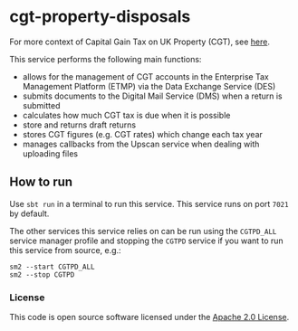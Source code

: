 # cgt-property-disposals

For more context of Capital Gain Tax on UK Property (CGT),
see [here](https://github.com/hmrc/cgt-property-disposals-frontend#cgt-property-disposals-frontend).

This service performs the following main functions:

- allows for the management of CGT accounts in the Enterprise Tax Management Platform (ETMP) via the Data
  Exchange Service (DES)
- submits documents to the Digital Mail Service (DMS) when a return is submitted
- calculates how much CGT tax is due when it is possible
- store and returns draft returns
- stores CGT figures (e.g. CGT rates) which change each tax year
- manages callbacks from the Upscan service when dealing with uploading files

## How to run

Use `sbt run` in a terminal to run this service. This service runs on port `7021` by default.

The other services this service relies on can be run using the `CGTPD_ALL` service manager profile and stopping the
`CGTPD` service if you want to run this service from source, e.g.:

```
sm2 --start CGTPD_ALL
sm2 --stop CGTPD
```   

### License

This code is open source software licensed under
the [Apache 2.0 License]("http://www.apache.org/licenses/LICENSE-2.0.html").
